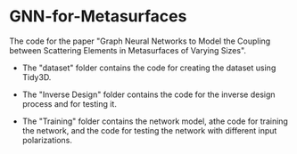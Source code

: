 # GNN-for-Metasurfaces
The code for the paper "Graph Neural Networks to Model the Coupling between Scattering Elements in Metasurfaces of Varying Sizes".

  - The "dataset" folder contains the code for creating the dataset using Tidy3D.

  - The "Inverse Design" folder contains the code for the inverse design process and for testing it.
  
  - The "Training" folder contains the network model, athe code for training the network, and the code for testing the network with different input polarizations.
